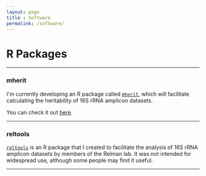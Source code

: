```yaml
---
layout: page
title : Software
permalink: /software/
---
```


<h1>R Packages</h1>


***


<h3>mherit</h3>

I'm currently developing an R package called [<code>mherit</code>](https://danielsprockett.github.io/mherit/), which will facilitate calculating the heritability of 16S rRNA amplicon datasets.  

You can check it out [here](https://danielsprockett.github.io/mherit/).


***


<h3>reltools</h3>

[<code>reltools</code>](https://github.com/DanielSprockett/reltools) is an R package that I created to facilitate the analysis of 16S rRNA amplicon datasets by members of the Relman lab. It was not intended for widespread use, although some people may find it useful. 


***

